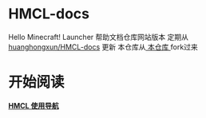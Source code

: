 # HMCL-docs
Hello Minecraft! Launcher 帮助文档仓库网站版本
定期从 [huanghongxun/HMCL-docs](https://github.com/huanghongxun/HMCL-docs) 更新
本仓库从[ 本仓库 ](https://github.com/wifi-left/HMCL-docs-website)fork过来

# 开始阅读

[**HMCL 使用导航**](index-help.md)
